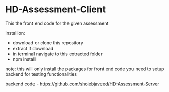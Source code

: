 # HD-Assessment-Client

This the front end code for the given assessment

installion:
 - download or clone this repository
 - extract if download 
 - in terminal navigate to this extracted folder
 - npm install

note: this will only install the packages for front end code you need to setup backend for testing functionalities

backend code - https://github.com/shoiebjaveed/HD-Assessment-Server
